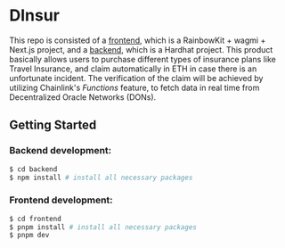 # DInsur

This repo is consisted of a [frontend](./frontend/), which is a RainbowKit + wagmi + Next.js project, and a [backend](./backend/), which is a Hardhat project. This product basically allows users to purchase different types of insurance plans like Travel Insurance, and claim automatically in ETH in case there is an unfortunate incident. The verification of the claim will be achieved by utilizing Chainlink's _Functions_ feature, to fetch data in real time from Decentralized Oracle Networks (DONs).

## Getting Started

### Backend development:

```zsh
$ cd backend
$ npm install # install all necessary packages
```

### Frontend development:

```zsh
$ cd frontend
$ pnpm install # install all necessary packages
$ pnpm dev
```
